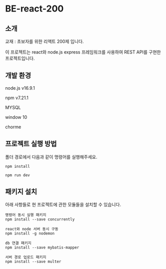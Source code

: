 # BE-react-200

## 소개
교재 : 초보자를 위한 리액트 200제 입니다.

이 프로젝트는 react와 node.js express 프레임워크를 사용하여 REST API를 구현한 프로젝트입니다.

## 개발 환경

node.js v16.9.1

npm v7.21.1

MYSQL

window 10

chorme

## 프로젝트 실행 방법
폴더 경로에서 다음과 같이 명령어를 실행해주세요.


    npm install

```
npm run dev
```

## 패키지 설치
아래 사항들로 현 프로젝트에 관한 모듈들을 설치할 수 있습니다.

    명령어 동시 실행 패키지
    npm install --save concurrently
    
    react와 node 서버 동시 구동 
    npm install -g nodemon
    
    db 연결 패키지
    npm install --save mybatis-mapper
    
    서버 경로 업로드 패키지
    npm install --save multer
    
